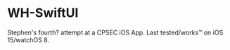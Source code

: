 # WH-SwiftUI

Stephen's fourth? attempt at a CPSEC iOS App. Last tested/works™ on iOS 15/watchOS 8.
